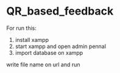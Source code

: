 # QR_based_feedback

For run this:
1. install xampp
2. start xampp and open admin pennal
3. import database on xampp

write file name on url and run 
